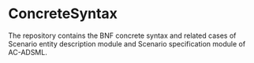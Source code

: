 # ConcreteSyntax
The repository contains the BNF concrete syntax and related cases of Scenario entity description module and Scenario specification module of AC-ADSML.
